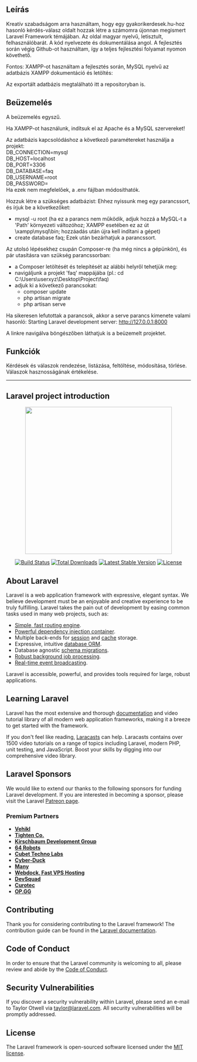 ## Leírás
Kreatív szabadságom arra használtam, hogy egy gyakorikerdesek.hu-hoz hasonló kérdés-válasz oldalt hozzak létre a számomra újonnan megismert Laravel Framework témájában. Az oldal magyar nyelvű, letisztult, felhasználóbarát. A kód nyelvezete és dokumentálása angol. A fejlesztés során végig Github-ot használtam, így a teljes fejlesztési folyamat nyomon követhető.

Fontos: XAMPP-ot használtam a fejlesztés során, MySQL nyelvű az adatbázis
XAMPP dokumentáció és letöltés: <a href="https://www.apachefriends.org/hu/index.html"></a>

Az exportált adatbázis megtalálható itt a repositoryban is. 


## Beüzemelés
A beüzemelés egyszű.

Ha XAMPP-ot használunk, indítsuk el az Apache és a MySQL szervereket!

Az adatbázis kapcsolódáshoz a következő paramétereket használja a projekt: <br>
DB_CONNECTION=mysql<br>
DB_HOST=localhost<br>
DB_PORT=3306<br>
DB_DATABASE=faq<br>
DB_USERNAME=root<br>
DB_PASSWORD=<br>
Ha ezek nem megfelelőek, a .env fájlban módosíthatók.

Hozzuk létre a szükséges adatbázist:
Ehhez nyissunk meg egy parancssort, és írjuk be a következőket: 
- mysql -u root 
    (ha ez a parancs nem működik, adjuk hozzá a MySQL-t a 'Path' környezeti változóhoz; XAMPP esetében ez az út \xampp\mysql\bin; hozzáadás után újra kell indítani a gépet)
- create database faq;
Ezek után bezárhatjuk a parancssort.

Az utolsó lépésekhez csupán Composer-re (ha még nincs a gépünkön), és pár utasításra van szükség parancssorban:
- a Composer letöltését és telepítését az alábbi helyről tehetjük meg: <a href="https://www.tutorialspoint.com/laravel/laravel_installation.htm"></a> 
- navigáljunk a projekt 'faq' mappájába (pl.: cd C:\Users\userxyz\Desktop\Project\faq)
- adjuk ki a következő parancsokat:
    - composer update
    - php artisan migrate
    - php artisan serve

Ha sikeresen lefutottak a parancsok, akkor a serve parancs kimenete valami hasonló: Starting Laravel development server: http://127.0.0.1:8000

A linkre navigálva böngészőben láthatjuk is a beüzemelt projektet.


## Funkciók
Kérdések és válaszok rendezése, listázása, feltöltése,  módosítása, törlése.
Válaszok hasznosságának értékelése.


---------------------------------------------------------------------------------------------------------------------------------------------------------------------------------
## Laravel project introduction

<p align="center"><a href="https://laravel.com" target="_blank"><img src="https://raw.githubusercontent.com/laravel/art/master/logo-lockup/5%20SVG/2%20CMYK/1%20Full%20Color/laravel-logolockup-cmyk-red.svg" width="400"></a></p>

<p align="center">
<a href="https://travis-ci.org/laravel/framework"><img src="https://travis-ci.org/laravel/framework.svg" alt="Build Status"></a>
<a href="https://packagist.org/packages/laravel/framework"><img src="https://img.shields.io/packagist/dt/laravel/framework" alt="Total Downloads"></a>
<a href="https://packagist.org/packages/laravel/framework"><img src="https://img.shields.io/packagist/v/laravel/framework" alt="Latest Stable Version"></a>
<a href="https://packagist.org/packages/laravel/framework"><img src="https://img.shields.io/packagist/l/laravel/framework" alt="License"></a>
</p>

## About Laravel

Laravel is a web application framework with expressive, elegant syntax. We believe development must be an enjoyable and creative experience to be truly fulfilling. Laravel takes the pain out of development by easing common tasks used in many web projects, such as:

- [Simple, fast routing engine](https://laravel.com/docs/routing).
- [Powerful dependency injection container](https://laravel.com/docs/container).
- Multiple back-ends for [session](https://laravel.com/docs/session) and [cache](https://laravel.com/docs/cache) storage.
- Expressive, intuitive [database ORM](https://laravel.com/docs/eloquent).
- Database agnostic [schema migrations](https://laravel.com/docs/migrations).
- [Robust background job processing](https://laravel.com/docs/queues).
- [Real-time event broadcasting](https://laravel.com/docs/broadcasting).

Laravel is accessible, powerful, and provides tools required for large, robust applications.

## Learning Laravel

Laravel has the most extensive and thorough [documentation](https://laravel.com/docs) and video tutorial library of all modern web application frameworks, making it a breeze to get started with the framework.

If you don't feel like reading, [Laracasts](https://laracasts.com) can help. Laracasts contains over 1500 video tutorials on a range of topics including Laravel, modern PHP, unit testing, and JavaScript. Boost your skills by digging into our comprehensive video library.

## Laravel Sponsors

We would like to extend our thanks to the following sponsors for funding Laravel development. If you are interested in becoming a sponsor, please visit the Laravel [Patreon page](https://patreon.com/taylorotwell).

### Premium Partners

- **[Vehikl](https://vehikl.com/)**
- **[Tighten Co.](https://tighten.co)**
- **[Kirschbaum Development Group](https://kirschbaumdevelopment.com)**
- **[64 Robots](https://64robots.com)**
- **[Cubet Techno Labs](https://cubettech.com)**
- **[Cyber-Duck](https://cyber-duck.co.uk)**
- **[Many](https://www.many.co.uk)**
- **[Webdock, Fast VPS Hosting](https://www.webdock.io/en)**
- **[DevSquad](https://devsquad.com)**
- **[Curotec](https://www.curotec.com/)**
- **[OP.GG](https://op.gg)**

## Contributing

Thank you for considering contributing to the Laravel framework! The contribution guide can be found in the [Laravel documentation](https://laravel.com/docs/contributions).

## Code of Conduct

In order to ensure that the Laravel community is welcoming to all, please review and abide by the [Code of Conduct](https://laravel.com/docs/contributions#code-of-conduct).

## Security Vulnerabilities

If you discover a security vulnerability within Laravel, please send an e-mail to Taylor Otwell via [taylor@laravel.com](mailto:taylor@laravel.com). All security vulnerabilities will be promptly addressed.

## License

The Laravel framework is open-sourced software licensed under the [MIT license](https://opensource.org/licenses/MIT).
